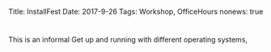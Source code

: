 Title: InstallFest
Date: 2017-9-26
Tags: Workshop, OfficeHours
nonews: true

#
This is an informal Get up and running with different operating systems, 
